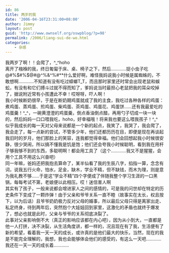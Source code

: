 ```yaml
---
id: 86
title: 两岁的我
date: '2006-04-16T23:31:00+08:00'
author: Jimmy
layout: post
guid: 'http://www.ownself.org/oswpblog/?p=98'
permalink: /2006/liang-sui-de-wo.html
categories:
    - 杂感
---
```


 我两岁了啊！！会爬了，^\_^hoho   
 离开了襁褓的我，终日匍匐于床、桌、椅子之下，然后…………捉小虫子吃@#%$#%$@#@^%&amp;^%#\*\*什么爱好啊，难怪我妈说我小时候是属蜘蛛的，不敢想啊…………不知道有没有吃过蟑螂T\_T，而且那时家里还时常会出现老鼠和蜈蚣，有没有和它们搏斗过就不得而知了，爹妈说当时最担心老鼠把我的耳朵咬掉了，据说附近常有小孩遭此不幸！哎呀呀，吓人啊！   
 我小时候断奶很早，于是在断奶期鸡蛋就成了我的主食，我吃过各种各样的鸡蛋：煮鸡蛋、蒸鸡蛋、煎鸡蛋、柴鸡蛋、茶鸡蛋、鸡蛋花、鸡蛋饼……还有我最爱吃的鸡蛋羹！^\_^，一碗黄澄澄的鸡蛋羹，倒点香油倒点醋，再用勺子切成一块一块的，然后妈妈一口口喂我吃，hoho，好幸福哦！将来我也要这么喂我孩子！^\_^   
 似乎我成长的每一天对父母来说都是一个新的起点，我笑了，我哭了，我会爬了，我会走了，每一点新的尝试，不管多少年，他们还都历历在目，即便是现在再谈起我旧时的岁月，他们那脸上的笑容，连我都觉得幸福。他们会回想起我小时候很安静，很少哭闹，所以搞不懂我是饥是饱；他们还会夸我小时候聪明，看到我在用杆子够我够不到的东西，多聪明啊！都会用工具了（这个…………我又不是猩猩，会用个工具不用这么兴奋吧）   
 同一年嘛，爸妈还把我抱去算命了，某半仙看了我的生辰八字，掐指一算，念念有词，说我五行火命，怕水，足金，缺木，学业不精，但不缺钱，而木为理，则是意为我礼教不够……于是这“学业不精”四个字便成了伴随我整个学习生涯的一口黑锅，每每考试不第，老娘便以此相压。哎！迷信害人啊   
 其实有了孩子，一般来说都会增进家人之间的感情的，可是我的问世却在特定的历史条件下变成了一颗炸弹！由于父亲和爷爷关系一直不睦（故事实在太长，权且按下，以为后话）且爷爷奶奶极力反对父母的婚事，所以最后父母只得是离家出走、私定终身，待到两年后，突然抱个大娃娃回到家里，这激化的矛盾也就终于爆发了，想必也就是此时，父亲与爷爷的关系彻底决裂了。   
 此事对父亲影响倒不大（真正的影响应该都在内心吧），因为从小到大，一直都是他一人打拼，决不决裂，从生活角度讲，都一样的，况且现在有了我，生活便有了新的希望，看着我一天一天的成长，或许真的是他们最大的快乐，当然，现在的我是不能完全理解的，我想，我也会能够体会他们的感受的，有这么一天吧…………   
 我还在一天一天的成长着…………